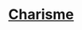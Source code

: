 ﻿---
!LinkItem
Link: abilities_charisma_hd.md
NameLink: <!--NameLink-->[Charisme](hd_abilities_charisma.md)<!--/NameLink-->
Id: abilities_hd.md#charisme
ParentLink: abilities_hd.md#utiliser-les-caractéristiques
Name: Charisme
ParentName: Utiliser les caractéristiques
Attributes: {}
---




# [Charisme](hd_abilities_charisma.md)



